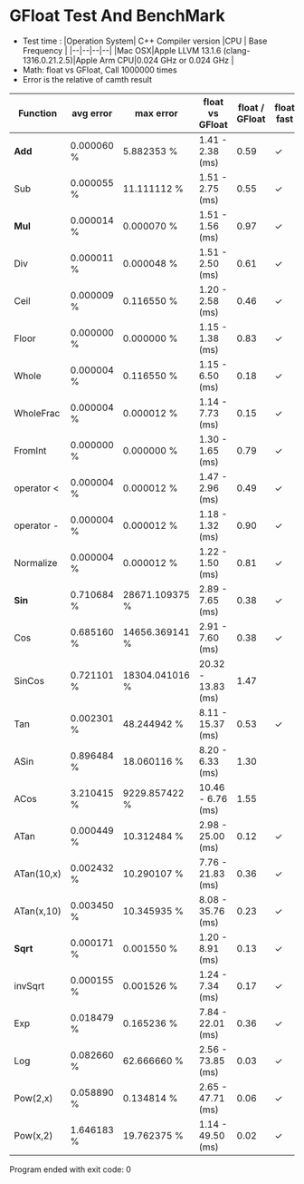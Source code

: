# GFloat Test And BenchMark
 * Test time : 
|Operation System| C++ Compiler version |CPU  | Base Frequency  |
|--|--|--|--|
|Mac OSX|Apple LLVM 13.1.6 (clang-1316.0.21.2.5)|Apple Arm CPU|0.024 GHz or  0.024 GHz |
 * Math: float vs GFloat,  Call 1000000 times
 * Error is the relative of camth result 

|Function| avg error|max error| float vs GFloat | float / GFloat | float fast| GFloat fast|
|--|--|--|--|--|--|--|
|**Add**|0.000060 %|5.882353 %|1.41 - 2.38  (ms) |0.59|$\checkmark$||
|Sub|0.000055 %|11.111112 %|1.51 - 2.75  (ms) |0.55|$\checkmark$||
|**Mul**|0.000014 %|0.000070 %|1.51 - 1.56  (ms) |0.97|$\checkmark$||
|Div|0.000011 %|0.000048 %|1.51 - 2.50  (ms) |0.61|$\checkmark$||
|Ceil|0.000009 %|0.116550 %|1.20 - 2.58  (ms) |0.46|$\checkmark$||
|Floor|0.000000 %|0.000000 %|1.15 - 1.38  (ms) |0.83|$\checkmark$||
|Whole|0.000004 %|0.116550 %|1.15 - 6.50  (ms) |0.18|$\checkmark$||
|WholeFrac|0.000004 %|0.000012 %|1.14 - 7.73  (ms) |0.15|$\checkmark$||
|FromInt|0.000000 %|0.000000 %|1.30 - 1.65  (ms) |0.79|$\checkmark$||
|operator <|0.000004 %|0.000012 %|1.47 - 2.96  (ms) |0.49|$\checkmark$||
|operator -|0.000004 %|0.000012 %|1.18 - 1.32  (ms) |0.90|$\checkmark$||
|Normalize|0.000004 %|0.000012 %|1.22 - 1.50  (ms) |0.81|$\checkmark$||
|**Sin**|0.710684 %|28671.109375 %|2.89 - 7.65  (ms) |0.38|$\checkmark$||
|Cos|0.685160 %|14656.369141 %|2.91 - 7.60  (ms) |0.38|$\checkmark$||
|SinCos|0.721101 %|18304.041016 %|20.32 - 13.83  (ms) |1.47||$\checkmark$|
|Tan|0.002301 %|48.244942 %|8.11 - 15.37  (ms) |0.53|$\checkmark$||
|ASin|0.896484 %|18.060116 %|8.20 - 6.33  (ms) |1.30||$\checkmark$|
|ACos|3.210415 %|9229.857422 %|10.46 - 6.76  (ms) |1.55||$\checkmark$|
|ATan|0.000449 %|10.312484 %|2.98 - 25.00  (ms) |0.12|$\checkmark$||
|ATan(10,x)|0.002432 %|10.290107 %|7.76 - 21.83  (ms) |0.36|$\checkmark$||
|ATan(x,10)|0.003450 %|10.345935 %|8.08 - 35.76  (ms) |0.23|$\checkmark$||
|**Sqrt**|0.000171 %|0.001550 %|1.20 - 8.91  (ms) |0.13|$\checkmark$||
|invSqrt|0.000155 %|0.001526 %|1.24 - 7.34  (ms) |0.17|$\checkmark$||
|Exp|0.018479 %|0.165236 %|7.84 - 22.01  (ms) |0.36|$\checkmark$||
|Log|0.082660 %|62.666660 %|2.56 - 73.85  (ms) |0.03|$\checkmark$||
|Pow(2,x)|0.058890 %|0.134814 %|2.65 - 47.71  (ms) |0.06|$\checkmark$||
|Pow(x,2)|1.646183 %|19.762375 %|1.14 - 49.50  (ms) |0.02|$\checkmark$||
Program ended with exit code: 0
